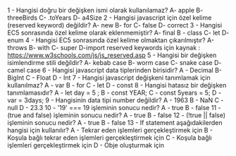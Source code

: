 1 - Hangisi doğru bir değişken ismi olarak kullanılamaz? A- apple B- threeBirds C- .toYears D- a4Size
2 - Hangisi javascript için özel kelime (reserved keyword) değildir? A- new B- for C- false D- correct
3 - Hangisi EC5 sonrasında özel kelime olarak eklenmemiştir? A- final B - class C- let D- enum
4 - Hangisi EC5 sonrasında özel kelime olmaktan çıkarılmıştır? A-throws B- with C- super D-import
reserved keywords için kaynak : https://www.w3schools.com/js/js_reserved.asp
5 - Hangisi bir değişken isimlendirme stili değildir? A- kebab case B- worm case  C- snake case D- camel case
6 - Hangisi javascript data tiplerinden birisidir? A - Decimal B- BigInt C - Float D - Int
7 - Hangisi javascript değişkeni tanımlamak için kullanılmaz? A - var B - for C - let D - const
8 - Hangisi hatasız bir değişken tanımlamasıdır? A - let day = 5 ;  B - const YEAR; C - const 5years = 5; D - var = 3days;
9 - Hangisinin data tipi number değildir? A - 1963 B - NaN C - null D - 23.3
10 - '19' === 19 işleminin sonucu nedir? A - true B - false
11 - (true and false) işleminin sonucu nedir? A - true B - false
12 - (!true || false) işleminin sonucu nedir? A - true B - false
13 - If statement aşağıdakilerden hangisi için kullanılır? A - Tekrar eden işlemleri gerçekleştirmek için B - Koşula bağlı tekrar eden işlemleri gerçekleştirmek için C - Koşula bağlı işlemleri gerçekleştirmek için D - Obje oluşturmak için
